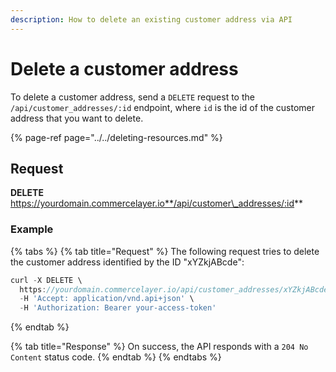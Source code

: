 ```yaml
---
description: How to delete an existing customer address via API
---
```


# Delete a customer address

To delete a customer address, send a `DELETE` request to the `/api/customer_addresses/:id` endpoint, where `id` is the id of the customer address that you want to delete.

{% page-ref page="../../deleting-resources.md" %}

## Request

**DELETE** https://yourdomain.commercelayer.io**/api/customer\_addresses/:id**

### Example

{% tabs %}
{% tab title="Request" %}
The following request tries to delete the customer address identified by the ID "xYZkjABcde":

```javascript
curl -X DELETE \
  https://yourdomain.commercelayer.io/api/customer_addresses/xYZkjABcde \
  -H 'Accept: application/vnd.api+json' \
  -H 'Authorization: Bearer your-access-token'
```
{% endtab %}

{% tab title="Response" %}
On success, the API responds with a `204 No Content` status code.
{% endtab %}
{% endtabs %}

